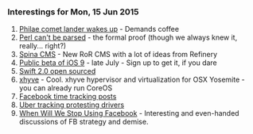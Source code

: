 ### Interestings for Mon, 15 Jun 2015


1. [Philae comet lander wakes up](http://www.bbc.com/news/science-environment-33126885) - Demands coffee
2. [Perl can't be parsed](http://www.perlmonks.org/?node_id=663393) - the formal
proof (though we always knew it, really... right?)
3. [Spina CMS](http://www.spinacms.com) - New RoR CMS with a lot of ideas from
Refinery
4. [Public beta of iOS 9](http://beta.apple.com) - late July - Sign up to get it, if you dare
5. [Swift 2.0 open sourced](https://developer.apple.com/swift/blog/?id=29)
6. [xhyve](http://www.pagetable.com/?p=831) - Cool. xhyve hypervisor and virtualization for OSX Yosemite - you can already run CoreOS
7. [Facebook time tracking posts](http://www.theverge.com/2015/6/13/8775587/facebook-news-feed-uses-time-read-to-promote-posts)
8. [Uber tracking protesting drivers](http://www.theverge.com/2015/6/14/8778111/uber-threatens-to-fire-drivers-attending-protests-in-china)
9. [When Will We Stop Using Facebook](http://www.thepinchandzoom.com/blog/2015/5/14/facebook-stop) -
Interesting and even-handed discussions of FB strategy and demise.
